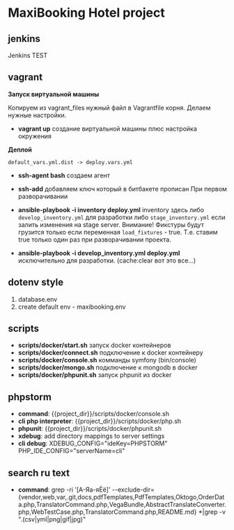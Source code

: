 MaxiBooking Hotel project
========================

jenkins
--------
Jenkins TEST

vagrant
-------
**Запуск виртуальной машины**

Копируем из vagrant_files нужный файл в Vagrantfile корня.
Делаем нужные настройки.

* **vagrant up** создание виртуальной машины плюс настройка окружения

**Деплой**

 `default_vars.yml.dist -> deploy.vars.yml`
 
* **ssh-agent bash** создаем агент
* **ssh-add** добавляем ключ который в битбакете прописан
При первом разворачивании 
* **ansible-playbook -i inventory deploy.yml** inventory здесь либо `develop_inventory.yml` 
  для разработки либо `stage_inventory.yml` если залить изменения на stage server.
Внимание! Фикстуры будут грузится только если переменная `load_fixtures` - true.
Т.е. ставим true только один раз при разворачивании проекта.

* **ansible-playbook -i develop_inventory.yml deploy.yml** исключительно для разработки. (cache:clear вот это все...) 

 
dotenv style
-------
1. database.env
2. create default env - maxibooking.env

scripts
-------
* **scripts/docker/start.sh** запуск docker контейнеров
* **scripts/docker/connect.sh** подключение к docker контейнеру
* **scripts/docker/console.sh** комманды symfony (bin/console)
* **scripts/docker/mongo.sh** подключение к mongodb в docker
* **scripts/docker/phpunit.sh** запуск phpunit из docker


phpstorm
--------
* **command**: {{project_dir}}/scripts/docker/console.sh
* **cli php interpreter**: {{project_dir}}/scripts/docker/php.sh
* **phpunit**: {{project_dir}}/scripts/docker/phpunit.sh
* **xdebug**: add directory mappings to server settings
* **cli debug**: XDEBUG_CONFIG="ideKey=PHPSTORM" PHP_IDE_CONFIG="serverName=cli"

search ru text
---------
* **command**: grep -ri '[А-Яа-яЁё]' --exclude-dir={vendor,web,var,.git,docs,pdfTemplates,PdfTemplates,Oktogo,OrderData.php,TranslatorCommand.php,VegaBundle,AbstractTranslateConverter.php,WebTestCase.php,TranslatorCommand.php,README.md} *|grep -v "\.\(csv\|yml\|png\|gif\|jpg\)"